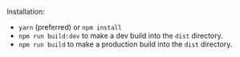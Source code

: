 Installation:
- `yarn` (preferred) or `npm install`
- `npm run build:dev` to make a dev build into the `dist` directory.
- `npm run build` to make a production build into the `dist` directory.

